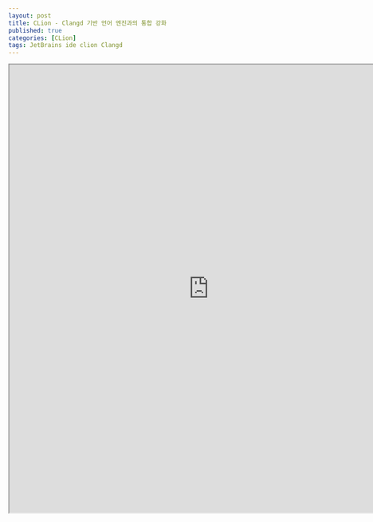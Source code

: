 ```yaml
---
layout: post
title: CLion - Clangd 기반 언어 엔진과의 통합 강화
published: true
categories: [CLion]
tags: JetBrains ide clion Clangd
---
```

<iframe width="800" height="900" src="https://docs.google.com/document/d/e/2PACX-1vQ2Wp9xW_KIwtgXHrPOYfoDQf0RlRHCXh4qC63ndIRZkSsFJN7sv_AKpKlGgjDvM_ue9YbxecyQ2z-4/pub?embedded=true"></iframe>    
  